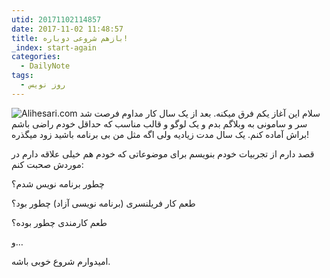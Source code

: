 ```yaml
---
utid: 20171102114857
date: 2017-11-02 11:48:57
title: بازهم شروعی دوباره!
_index: start-again
categories:
  - DailyNote
tags:
  - روز نویس
---
```

![Alihesari.com](blog.png)
سلام این آغاز یکم فرق میکنه. بعد از یک سال کار مداوم فرصت شد سر و سامونی به وبلاگم بدم و یک لوگو و قالب مناسب که حداقل خودم راضی باشم براش آماده کنم. یک سال مدت زیادیه ولی اگه مثل من بی برنامه باشید زود میگذره!

قصد دارم از تجربیات خودم بنویسم برای موضوعاتی که خودم هم خیلی علاقه دارم در موردش صحبت کنم:

چطور برنامه نویس شدم؟

طعم کار فریلنسری (برنامه نویسی آزاد) چطور بود؟

طعم کارمندی چطور بوده؟

و…

امیدوارم شروع خوبی باشه.

